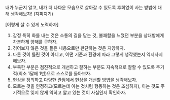 내가 누군지 알고, 내가 더 나다운 모습으로 살아갈 수 있도록 후회없이 사는 방법에 대해 생각해보자! (지피지기)

[이렇게 살 수 있게 노력하자]
1. 감정 특히 화를 내는 것은 소통의 길을 닫는 것, 불쾌함을 느꼈던 부분을 상대방에게 차분하게  양해를 구하자.
2. 겪어보지 않은 것을 들은 내용으로만 판단하는 것은 지양하자.
3. 다른 것이 틀린 것이 아니고, 어떤 기준과 환경에 따라 그렇게 생각했는지 역지사지 해보자.
4. 부족한 부분은 점진적으로 개선하고 잘하는 부분도 지속적으로 잘할 수 있도록 주기적(최소 1달에 1번)으로 스스로를 돌아보자.
5. 현상을 정의하고 다양한 관점에서 현상을 개선할 방법을 생각해보자.
6. 모르는 것을 인정하고(모르는데 아는 것처럼 행동하는 것은 조심하자), 아는 것도 주기적으로 잊지 않게 익히고 알고 있는 것이 사실인지 확인하자.
